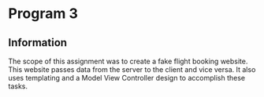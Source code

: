 # Program 3

## Information
The scope of this assignment was to create a fake flight booking website. This website passes data from the server to the client and vice versa. It also uses templating and a Model View Controller design to accomplish these tasks.